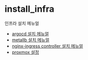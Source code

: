 # install_infra
인프라 설치 메뉴얼

* [argocd 설치 메뉴얼](helm_argocd/Readme.md)
* [metallb 설치 메뉴얼](./metallb/Readme.md)
* [nginx-ingress controller 설치 메뉴얼](./nginx-ingress-controller/Readme.md)
* [proxmox 설정](./proxmox/Readme.md)
